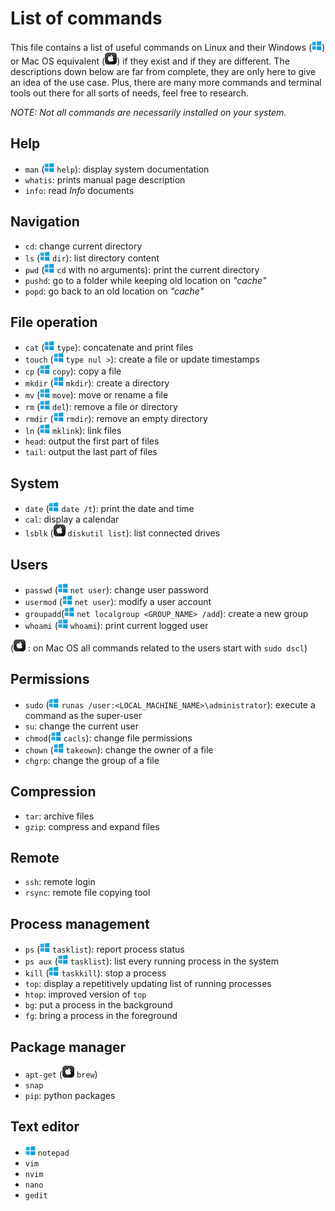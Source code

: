 # List of commands

This file contains a list of useful commands on Linux and their Windows (![Windows icon](./assets/win_icon.png)) or Mac OS equivalent (![Mac OS Icon](./assets/apple_icon.png)) if they exist and if they are different. The descriptions down below are far from complete, they are only here to give an idea of the use case.
Plus, there are many more commands and terminal tools out there for all sorts of needs, feel free to research.

_NOTE: Not all commands are necessarily installed on your system._

## Help

- `man` (![Windows icon](./assets/win_icon.png) `help`): display system documentation
- `whatis`: prints manual page description
- `info`: read _Info_ documents

## Navigation

- `cd`: change current directory
- `ls` (![Windows icon](./assets/win_icon.png) `dir`): list directory content
- `pwd` (![Windows icon](./assets/win_icon.png) `cd` with no arguments): print the current directory
- `pushd`: go to a folder while keeping old location on _"cache"_
- `popd`: go back to an old location on _"cache"_

## File operation

- `cat` (![Windows icon](./assets/win_icon.png) `type`): concatenate and print files
- `touch` (![Windows icon](./assets/win_icon.png) `type nul >`): create a file or update timestamps
- `cp` (![Windows icon](./assets/win_icon.png) `copy`): copy a file
- `mkdir` (![Windows icon](./assets/win_icon.png) `mkdir`): create a directory
- `mv` (![Windows icon](./assets/win_icon.png) `move`): move or rename a file
- `rm` (![Windows icon](./assets/win_icon.png) `del`): remove a file or directory
- `rmdir` (![Windows icon](./assets/win_icon.png) `rmdir`): remove an empty directory
- `ln` (![Windows icon](./assets/win_icon.png) `mklink`): link files
- `head`: output the first part of files
- `tail`: output the last part of files

## System

- `date` (![Windows icon](./assets/win_icon.png) `date /t`): print the date and time
- `cal`: display a calendar
- `lsblk` (![Apple icon](./assets/apple_icon.png) `diskutil list`): list connected drives

## Users

- `passwd` (![Windows icon](./assets/win_icon.png) `net user`): change user password
- `usermod` (![Windows icon](./assets/win_icon.png) `net user`): modify a user account
- `groupadd`(![Windows icon](./assets/win_icon.png) `net localgroup <GROUP_NAME> /add`): create a new group
- `whoami` (![Windows icon](./assets/win_icon.png) `whoami`): print current logged user

(![Apple icon](./assets/apple_icon.png) : on Mac OS all commands related to the users start with `sudo dscl`)

## Permissions

- `sudo` (![Windows icon](./assets/win_icon.png) `runas /user:<LOCAL_MACHINE_NAME>\administrator`): execute a command as the super-user
- `su`: change the current user
- `chmod`(![Windows icon](./assets/win_icon.png) `cacls`): change file permissions
- `chown` (![Windows icon](./assets/win_icon.png) `takeown`): change the owner of a file
- `chgrp`: change the group of a file

## Compression

- `tar`: archive files
- `gzip`: compress and expand files

## Remote

- `ssh`: remote login
- `rsync`: remote file copying tool

## Process management

- `ps` (![Windows icon](./assets/win_icon.png) `tasklist`): report process status
- `ps aux` (![Windows icon](./assets/win_icon.png) `tasklist`): list every running process in the system
- `kill` (![Windows icon](./assets/win_icon.png) `taskkill`): stop a process
- `top`: display a repetitively updating list of running processes
- `htop`: improved version of `top`
- `bg`: put a process in the background
- `fg`: bring a process in the foreground

## Package manager

- `apt-get` (![Apple icon](./assets/apple_icon.png) `brew`)
- `snap`
- `pip`: python packages

## Text editor

- ![Windows icon](./assets/win_icon.png) `notepad`
- `vim`
- `nvim`
- `nano`
- `gedit`
